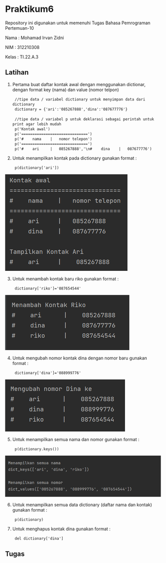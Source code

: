 # Praktikum6

Repository ini digunakan untuk memenuhi Tugas Bahasa Pemrograman Pertemuan-10

Nama    : Mohamad Irvan Zidni

NIM     : 312210308

Kelas   : TI.22.A.3

## Latihan

1. Pertama buat daftar kontak awal dengan menggunakan dictionar, dengan format key (nama) dan value (nomor telpon)

        //tipe data / variabel dictionary untuk menyimpan data dari dictionary
        dictionary = {'ari':'085267888','dina':'087677776'}
        
        //tipe data / variabel p untuk deklarasi sebagai perintah untuk print agar lebih mudah
        p('Kontak awal')
        p('==============================')
        p('#    nama    |   nomor telepon')
        p('==============================')
        p('#    ari     |   085267888','\n#    dina    |   087677776')

2. Untuk menampilkan kontak pada dictionary gunakan format :

        p(dictionary['ari'])

![Foto](Foto/Tampil%20kontak.png)


3. Untuk menambah kontak baru riko gunakan format :

        dictionary['riko']='087654544'

![Foto](Foto/Tambah%20kontak.png)

4. Untuk mengubah nomor kontak dina dengan nomor baru gunakan format :

        dictionary['dina']='088999776'

![Foto](Foto/Ubah%20nomor.png)

5. Untuk menampilkan semua nama dan nomor gunakan format :

        p(dictionary.keys())

![Foto](Foto/Tampil%20semua%20nama%20dan%20nomor.png)

6. Untuk menampilkan semua data dictionary (daftar nama dan kontak) gunakan format :

        p(dictionary)

7. Untuk menghapus kontak dina gunakan format :

        del dictionary['dina']    

## Tugas